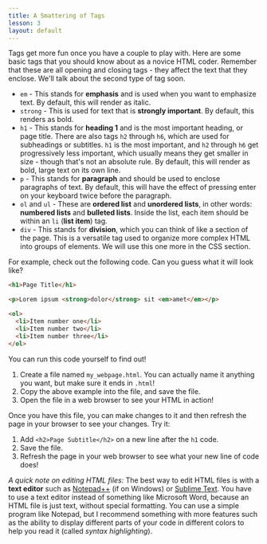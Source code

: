 ```yaml
---
title: A Smattering of Tags
lesson: 3
layout: default
---
```


Tags get more fun once you have a couple to play with. Here are some basic tags that you should know about as a novice HTML coder. Remember that these are all opening and closing tags - they affect the text that they enclose. We'll talk about the second type of tag soon.

- `em` - This stands for **emphasis** and is used when you want to emphasize text. By default, this will render as italic.
- `strong` - This is used for text that is **strongly important**. By default, this renders as bold.
- `h1` - This stands for **heading 1** and is the most important heading, or page title. There are also tags `h2` through `h6`, which are used for subheadings or subtitles. `h1` is the most important, and `h2` through `h6` get progressively less important, which usually means they get smaller in size - though that's not an absolute rule. By default, this will render as bold, large text on its own line.
- `p` - This stands for **paragraph** and should be used to enclose paragraphs of text. By default, this will have the effect of pressing enter on your keyboard twice before the paragraph.
- `ol` and `ul` - These are **ordered list** and **unordered lists**, in other words: **numbered lists** and **bulleted lists**. Inside the list, each item should be within an `li` (**list item**) tag. 
- `div` - This stands for **division**, which you can think of like a section of the page. This is a versatile tag used to organize more complex HTML into groups of elements. We will use this one more in the CSS section.

For example, check out the following code. Can you guess what it will look like?

```html
<h1>Page Title</h1>

<p>Lorem ipsum <strong>dolor</strong> sit <em>amet</em></p>

<ol>
  <li>Item number one</li>
  <li>Item number two</li>
  <li>Item number three</li>
</ol>
```

You can run this code yourself to find out!

<div class="try-it">
<ol>
    <li>Create a file named <code class="language-plaintext highlighter-rouge">my_webpage.html</code>. You can actually name it anything you want, but make sure it ends in <code class="language-plaintext highlighter-rouge">.html</code>!</li>
    <li>Copy the above example into the file, and save the file.</li>
    <li>Open the file in a web browser to see your HTML in action!</li>
</ol>
<p>Once you have this file, you can make changes to it and then refresh the page in your browser to see your changes. Try it: </p>
<ol>
    <li>Add <code class="language-html highlighter-rouge">&lt;h2&gt;Page Subtitle&lt;/h2&gt;</code> on a new line after the <code class="language-plaintext highlighter-rouge">h1</code> code.</li>
    <li>Save the file.</li>
    <li>Refresh the page in your web browser to see what your new line of code does!</li>
</ol>
<p><i>A quick note on editing HTML files:</i> The best way to edit HTML files is with a <b>text editor</b> such as <a href="https://notepad-plus-plus.org/">Notepad++</a> (if on Windows) or <a href="https://www.sublimetext.com/">Sublime Text</a>. You have to use a text editor instead of something like Microsoft Word, because an HTML file is just text, without special formatting. You can use a simple program like Notepad, but I recommend something with more features such as the ability to display different parts of your code in different colors to help you read it (called <i>syntax highlighting</i>).</p>
</div>
